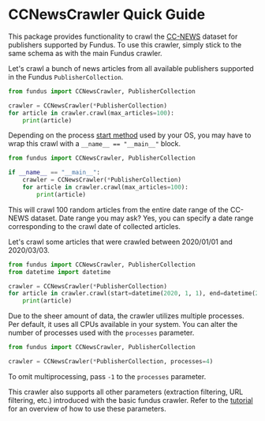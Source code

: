 # CCNewsCrawler Quick Guide

This package provides functionality to crawl the [CC-NEWS](https://paperswithcode.com/dataset/cc-news) dataset for publishers supported by Fundus.
To use this crawler, simply stick to the same schema as with the main Fundus crawler.

Let's crawl a bunch of news articles from all available publishers supported in the Fundus `PublisherCollection`.

````python
from fundus import CCNewsCrawler, PublisherCollection

crawler = CCNewsCrawler(*PublisherCollection)
for article in crawler.crawl(max_articles=100):
    print(article)
````

Depending on the process [start method](https://docs.python.org/3/library/multiprocessing.html#contexts-and-start-methods) used by your OS, you may have to wrap this crawl with a `__name__ == "__main__"` block.

````python
from fundus import CCNewsCrawler, PublisherCollection

if __name__ == "__main__":
    crawler = CCNewsCrawler(*PublisherCollection)
    for article in crawler.crawl(max_articles=100):
        print(article)
````

This will crawl 100 random articles from the entire date range of the CC-NEWS dataset.
Date range you may ask?
Yes, you can specify a date range corresponding to the crawl date of collected articles.

Let's crawl some articles that were crawled between 2020/01/01 and 2020/03/03.

````python
from fundus import CCNewsCrawler, PublisherCollection
from datetime import datetime

crawler = CCNewsCrawler(*PublisherCollection)
for article in crawler.crawl(start=datetime(2020, 1, 1), end=datetime(2020, 3, 1), max_articles=100):
    print(article)
````

Due to the sheer amount of data, the crawler utilizes multiple processes.
Per default, it uses all CPUs available in your system.
You can alter the number of processes used with the `processes` parameter.

````python
from fundus import CCNewsCrawler, PublisherCollection

crawler = CCNewsCrawler(*PublisherCollection, processes=4)
````

To omit multiprocessing, pass `-1` to the `processes` parameter.

This crawler also supports all other parameters (extraction filtering, URL filtering, etc.) introduced with the basic fundus crawler.
Refer to the [tutorial](../../../../docs/1_getting_started.md) for an overview of how to use these parameters.
